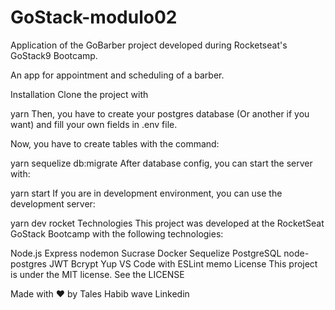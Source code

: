 # GoStack-modulo02
Application of the GoBarber project developed during Rocketseat's GoStack9 Bootcamp.

An app for appointment and scheduling of a barber.

Installation
Clone the project with


yarn
Then, you have to create your postgres database (Or another if you want) and fill your own fields in .env file.

Now, you have to create tables with the command:

yarn sequelize db:migrate
After database config, you can start the server with:

yarn start
If you are in development environment, you can use the development server:

yarn dev
rocket Technologies
This project was developed at the RocketSeat GoStack Bootcamp with the following technologies:

Node.js
Express
nodemon
Sucrase
Docker
Sequelize
PostgreSQL
node-postgres
JWT
Bcrypt
Yup
VS Code with ESLint
memo License
This project is under the MIT license. See the LICENSE

Made with ♥ by Tales Habib wave Linkedin
